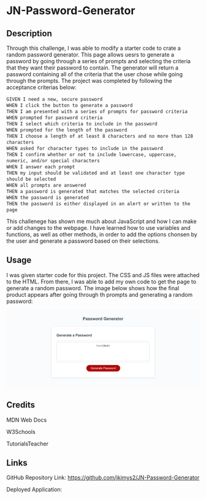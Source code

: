 # JN-Password-Generator

## Description

Through this challenge, I was able to modify a starter code to crate a random password generator. This page allows uesrs to generate a password by going through a series of prompts and selecting the criteria that they want their password to contain. The generator will return a password containing all of the criteria that the user chose while going through the prompts. The project was completed by following the acceptance criterias below:

```
GIVEN I need a new, secure password
WHEN I click the button to generate a password
THEN I am presented with a series of prompts for password criteria
WHEN prompted for password criteria
THEN I select which criteria to include in the password
WHEN prompted for the length of the password
THEN I choose a length of at least 8 characters and no more than 128 characters
WHEN asked for character types to include in the password
THEN I confirm whether or not to include lowercase, uppercase, numeric, and/or special characters
WHEN I answer each prompt
THEN my input should be validated and at least one character type should be selected
WHEN all prompts are answered
THEN a password is generated that matches the selected criteria
WHEN the password is generated
THEN the password is either displayed in an alert or written to the page
```

This challenege has shown me much about JavaScript and how I can make or add changes to the webpage. I have learned how to use variables and functions, as well as other methods, in order to add the options chonsen by the user and generate a password based on their selections. 

## Usage

I was given starter code for this project. The CSS and JS files were attached to the HTML. From there, I was able to add my own code to get the page to generate a random password. The image below shows how the final product appears after going through th prompts and generating a random password:

![Final Gnerator](./assets/images/final-screenshot.png)

## Credits

MDN Web Docs

W3Schools

TutorialsTeacher

## Links

GitHub Repository Link: https://github.com/jkimys2/JN-Password-Generator

Deployed Application: 